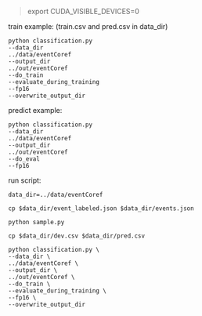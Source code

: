 >export CUDA_VISIBLE_DEVICES=0

train example: (train.csv and pred.csv in data_dir)
```
python classification.py
--data_dir
../data/eventCoref
--output_dir
../out/eventCoref
--do_train
--evaluate_during_training
--fp16
--overwrite_output_dir
```

predict example:
```
python classification.py
--data_dir
../data/eventCoref
--output_dir
../out/eventCoref
--do_eval
--fp16
```

run script:
```
data_dir=../data/eventCoref

cp $data_dir/event_labeled.json $data_dir/events.json

python sample.py

cp $data_dir/dev.csv $data_dir/pred.csv

python classification.py \
--data_dir \
../data/eventCoref \
--output_dir \
../out/eventCoref \
--do_train \
--evaluate_during_training \
--fp16 \
--overwrite_output_dir
```